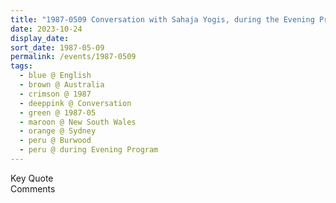 ```yaml
---
title: "1987-0509 Conversation with Sahaja Yogis, during the Evening Program, Āśhram, 10 Clarence Street, Burwood, Sydney, New South Wales, Australia"
date: 2023-10-24
display_date: 
sort_date: 1987-05-09
permalink: /events/1987-0509
tags:
  - blue @ English
  - brown @ Australia
  - crimson @ 1987
  - deeppink @ Conversation
  - green @ 1987-05
  - maroon @ New South Wales
  - orange @ Sydney
  - peru @ Burwood  
  - peru @ during Evening Program
---
```


<wave-list>
  <list-title color="green" width="75">Key Quote</list-title>
  <list-item color="BlanchedAlmond"  width="200"></list-item>
  <list-item color="Lavender"></list-item>
  <list-item color="BlanchedAlmond"></list-item>
</wave-list>

<br>

<wave-list>
  <list-title color="green" width="75">Comments</list-title>
  <list-item color="BlanchedAlmond"  width="200"></list-item>
  <list-item color="Lavender"></list-item>
  <list-item color="BlanchedAlmond"></list-item>
</wave-list>